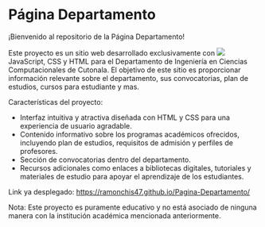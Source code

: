 # Página Departamento
¡Bienvenido al repositorio de la Página Departamento!

Este proyecto es un sitio web desarrollado exclusivamente con <img src="{https://img.shields.io/badge/Codecov-F01F7A?style=for-the-badge&logo=Codecov&logoColor=white}" /> JavaScript, CSS y HTML para el Departamento de Ingeniería en Ciencias Computacionales de Cutonala. 
El objetivo de este sitio es proporcionar información relevante sobre el departamento, sus convocatorias, plan de estudios, cursos para estudiante y mas.

Características del proyecto:

- Interfaz intuitiva y atractiva diseñada con HTML y CSS para una experiencia de usuario agradable.
- Contenido informativo sobre los programas académicos ofrecidos, incluyendo plan de estudios, requisitos de admisión y perfiles de profesores.
- Sección de convocatorias dentro del departamento.
- Recursos adicionales como enlaces a bibliotecas digitales, tutoriales y materiales de estudio para apoyar el aprendizaje de los estudiantes.

Link ya desplegado: https://ramonchis47.github.io/Pagina-Departamento/

Nota: Este proyecto es puramente educativo y no está asociado de ninguna manera con la institución académica mencionada anteriormente.
